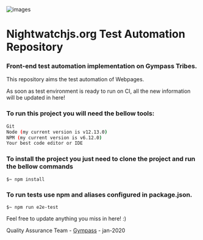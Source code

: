  ![images](https://www.swtestacademy.com/wp-content/uploads/2019/08/nightwatch.js-logo-2.png)
# Nightwatchjs.org Test Automation Repository

<h3>Front-end test automation implementation on Gympass Tribes.</h3>

This repository aims the test automation of Webpages. 

As soon as test environment is ready to run on CI, all the new information will be updated in here!

### To run this project you will need the bellow tools:
```bash
Git
Node (my current version is v12.13.0)
NPM (my current version is v6.12.0)
Your best code editor or IDE
```

### To install the project you just need to clone the project and run the bellow commands 

```terminal
$~ npm install
```

### To run tests use npm and aliases configured in package.json.
```terminal
$~ npm run e2e-test
```

Feel free to update anything you miss in here! :)

Quality Assurance Team - [Gympass](https://gympas.com/) - jan-2020
